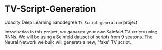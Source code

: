 # TV-Script-Generation
Udacity Deep Learning nanodegree `TV Script generation` project

Introduction In this project, we generate your own Seinfeld TV scripts using RNNs. We will be using a Seinfeld dataset of scripts from 9 seasons. The Neural Network we build will generate a new, "fake" TV script.
